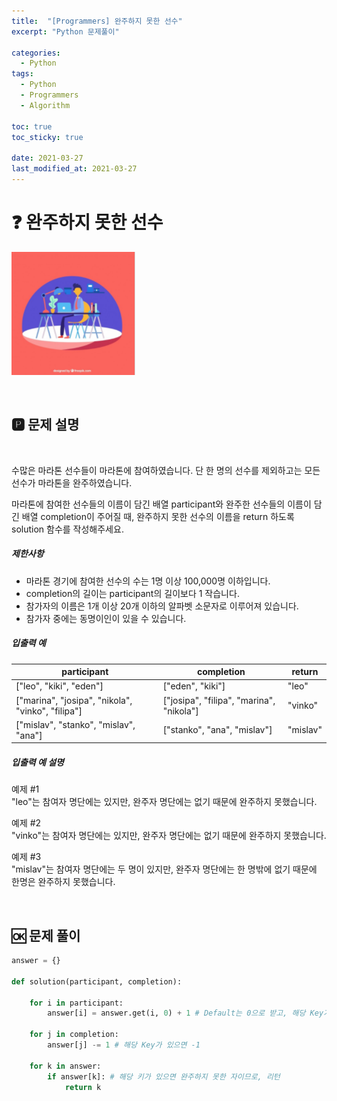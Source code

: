 ```yaml
---
title:  "[Programmers] 완주하지 못한 선수"
excerpt: "Python 문제풀이"

categories:
  - Python
tags:
  - Python
  - Programmers
  - Algorithm

toc: true
toc_sticky: true
 
date: 2021-03-27
last_modified_at: 2021-03-27
---
```


# ❓ 완주하지 못한 선수
<p align="left">
    <a href = "https://programmers.co.kr/learn/courses/30/lessons/42576?language=python3" height="5" widht="10" taget="_blank">
        <img src="/assets/images/programmers.png" alt="Home 이동">
    </a>
</p>
<br>  

## 🅿 문제 설명

<br>
<p>수많은 마라톤 선수들이 마라톤에 참여하였습니다. 단 한 명의 선수를 제외하고는 모든 선수가 마라톤을 완주하였습니다.</p>
<p>마라톤에 참여한 선수들의 이름이 담긴 배열 participant와 완주한 선수들의 이름이 담긴 배열 completion이 주어질 때, 완주하지 못한 선수의 이름을 return 하도록 solution 함수를 작성해주세요.</p>
<h5>제한사항</h5>
<ul>
<li>마라톤 경기에 참여한 선수의 수는 1명 이상 100,000명 이하입니다.</li>
<li>completion의 길이는 participant의 길이보다 1 작습니다.</li>
<li>참가자의 이름은 1개 이상 20개 이하의 알파벳 소문자로 이루어져 있습니다.</li>
<li>참가자 중에는 동명이인이 있을 수 있습니다.</li>
</ul>
<h5>입출력 예</h5>
<table class="table">
        <thead><tr>
<th>participant</th>
<th>completion</th>
<th>return</th>
</tr>
</thead>
        <tbody><tr>
<td>["leo", "kiki", "eden"]</td>
<td>["eden", "kiki"]</td>
<td>"leo"</td>
</tr>
<tr>
<td>["marina", "josipa", "nikola", "vinko", "filipa"]</td>
<td>["josipa", "filipa", "marina", "nikola"]</td>
<td>"vinko"</td>
</tr>
<tr>
<td>["mislav", "stanko", "mislav", "ana"]</td>
<td>["stanko", "ana", "mislav"]</td>
<td>"mislav"</td>
</tr>
</tbody>
      </table>
<h5>입출력 예 설명</h5>
<p>예제 #1<br>
"leo"는 참여자 명단에는 있지만, 완주자 명단에는 없기 때문에 완주하지 못했습니다.</p>
<p>예제 #2<br>
"vinko"는 참여자 명단에는 있지만, 완주자 명단에는 없기 때문에 완주하지 못했습니다.</p>
<p>예제 #3<br>
"mislav"는 참여자 명단에는 두 명이 있지만, 완주자 명단에는 한 명밖에 없기 때문에 한명은 완주하지 못했습니다.</p>
<br>  

## 🆗 문제 풀이  

```python
answer = {}

def solution(participant, completion):
    
    for i in participant:
        answer[i] = answer.get(i, 0) + 1 # Default는 0으로 받고, 해당 Key가 있으면 +1
    
    for j in completion:
        answer[j] -= 1 # 해당 Key가 있으면 -1
    
    for k in answer:
        if answer[k]: # 해당 키가 있으면 완주하지 못한 자이므로, 리턴
            return k
```


